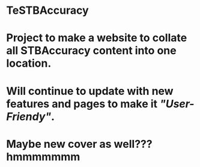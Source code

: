 # TeSTBAccuracy
# Project to make a website to collate all STBAccuracy content into one location.
# Will continue to update with new features and pages to make it *"User-Friendy"*.
# Maybe new cover as well??? hmmmmmmm